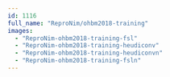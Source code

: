 ```yaml
---
id: 1116
full_name: "ReproNim/ohbm2018-training"
images: 
  - "ReproNim-ohbm2018-training-fsl"
  - "ReproNim-ohbm2018-training-heudiconv"
  - "ReproNim-ohbm2018-training-heudiconvn"
  - "ReproNim-ohbm2018-training-fsln"
---
```

